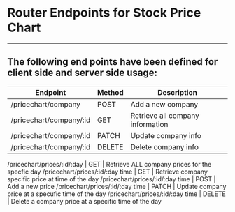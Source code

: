 # Router Endpoints for Stock Price Chart
***
## The following end points have been defined for client side and server side usage:

Endpoint   |   Method   |   Description
---   |   ---   |   ---
/pricechart/company   |   POST   |   Add a new company
/pricechart/company/:id   |   GET   |   Retrieve all company information
/pricechart/company/:id   |   PATCH   |   Update company info
/pricechart/company/:id   |   DELETE   |   Delete company info

/pricechart/prices/:id/:day   |   GET   |   Retrieve ALL company prices for the specfic day
/pricechart/prices/:id/:day time   |    GET   |   Retrieve company specific price at time of the day
/pricechart/prices/:id/:day time   |    POST   |   Add a new price
/pricechart/prices/:id/:day time   |   PATCH   |   Update company price at a specufic time of the day
/pricechart/prices/:id/:day time   |   DELETE   |   Delete a company price at a specific time of the day

